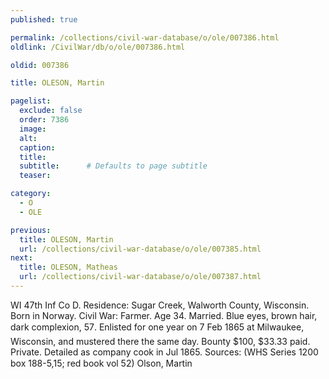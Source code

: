 ```yaml
---
published: true

permalink: /collections/civil-war-database/o/ole/007386.html
oldlink: /CivilWar/db/o/ole/007386.html

oldid: 007386

title: OLESON, Martin

pagelist:
  exclude: false
  order: 7386
  image: 
  alt:
  caption:
  title:
  subtitle:      # Defaults to page subtitle
  teaser:

category: 
  - O 
  - OLE

previous:
  title: OLESON, Martin
  url: /collections/civil-war-database/o/ole/007385.html  
next:
  title: OLESON, Matheas
  url: /collections/civil-war-database/o/ole/007387.html   
---
```

WI 47th Inf Co D. Residence: Sugar Creek, Walworth County, Wisconsin. Born in Norway. Civil War: Farmer. Age 34. Married. Blue eyes, brown hair, dark complexion, 5&#146;7&#148;. Enlisted for one year on 7 Feb 1865 at Milwaukee, Wisconsin, and mustered there the same day. Bounty $100, $33.33 paid. Private. Detailed as company cook in Jul 1865. Sources: (WHS Series 1200 box 188-5,15; red book vol 52) &#147;Olson, Martin&#148;